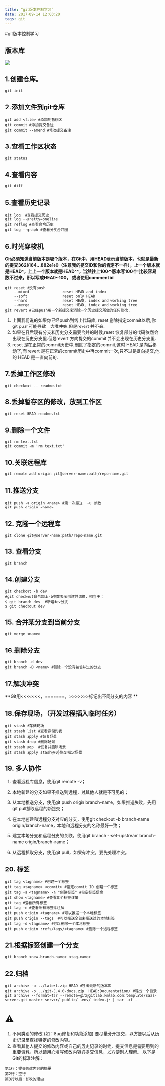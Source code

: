 ```yaml
---
title: “git版本控制学习”
date: 2017-09-14 12:03:20
tags: git
---
```

#git版本控制学习

## 版本库
![](https://www.liaoxuefeng.com/files/attachments/001384907702917346729e9afbf4127b6dfbae9207af016000/0)
## 1.创建仓库。
```shell
git init
```
## 2.添加文件到git仓库
```shell
git add <file> #添加到暂存区
git commit #添加提交备注
git commit --amend #修改提交备注
```
## 3.查看工作区状态
```shell
git status
```
## 4.查看内容
```shell
git diff
```
## 5.查看历史记录
```shell
git log  #查看提交历史
git log --pretty=oneline
git reflog #查看命令历史
git log --graph #查看分支合并图
```
## 6.时光穿梭机
**Git必须知道当前版本是哪个版本，在Git中，用HEAD表示当前版本，也就是最新的提交3628164...882e1e0（注意我的提交ID和你的肯定不一样），上一个版本就是HEAD^，上上一个版本就是HEAD^^，当然往上100个版本写100个^比较容易数不过来，所以写成HEAD~100， 或者使用comment id**
```shell
git reset #没有push
 	--mixed               reset HEAD and index
    --soft                reset only HEAD
    --hard                reset HEAD, index and working tree
    --merge               reset HEAD, index and working tree
git revert #已经push用一个新提交来消除一个历史提交所做的任何修改.
```
1. 上面我们说的如果你已经push到线上代码库, reset 删除指定commit以后,你git push可能导致一大堆冲突.但是revert 并不会.
2. 如果在日后现有分支和历史分支需要合并的时候,reset 恢复部分的代码依然会出现在历史分支里.但是revert 方向提交的commit 并不会出现在历史分支里.
3. reset 是在正常的commit历史中,删除了指定的commit,这时 HEAD 是向后移动了,而 revert 是在正常的commit历史中再commit一次,只不过是反向提交,他的 HEAD 是一直向前的.
## 7.丢掉工作区修改
```shell
git checkout -- readme.txt
```
## 8.丢掉暂存区的修改，放到工作区
```shell
git reset HEAD readme.txt
```
## 9.删除一个文件
```shell
git rm text.txt
git commit -m 'rm text.txt'
```
## 10.关联远程库
```shell
git remote add origin git@server-name:path/repo-name.git
```
## 11.推送<name>分支
```shell
git push -u origin <name> #第一次推送  -u 参数
git push origin <name> 
```
## 12. 克隆一个远程库
```shell
git clone git@server-name:path/repo-name.git
```
## 13. 查看分支
```shell
git branch
```
## 14.创建分支
```shell
git checkout -b dev 
#git checkout命令加上-b参数表示创建并切换，相当于：
$ git branch dev  #新增dev分支
$ git checkout dev
```
## 15. 合并某分支到当前分支
```shell
git merge <name> 
```
## 16.删除分支
```shell
git branch -d dev 
git branch -D <name> #删除一个没有被合并过的分支
```
## 17.解决冲突
**Git用<<<<<<<，=======，>>>>>>>标记出不同分支的内容 **

## 18.保存现场，（开发过程插入临时任务）
```shell
git stash #存储现场
git stash list #查看存储列表
git stash apply #恢复场景
git stash drop #删除场景
git stash pop  #恢复并删除场景
git stash apply stash@{0}恢复指定场景
```
## 19. 多人协作
1. 查看远程库信息，使用git remote -v；

2. 本地新建的分支如果不推送到远程，对其他人就是不可见的；

3. 从本地推送分支，使用git push origin branch-name，如果推送失败，先用git pull抓取远程的新提交；

4. 在本地创建和远程分支对应的分支，使用git checkout -b branch-name origin/branch-name，本地和远程分支的名称最好一致；

5. 建立本地分支和远程分支的关联，使用git branch --set-upstream branch-name origin/branch-name；

6. 从远程抓取分支，使用git pull，如果有冲突，要先处理冲突。

## 20. 标签
```shell
git tag <tagname> #创建一个标签
git tag <tagname> <commit> #指定commit ID 创建一个标签
git tag -a <tagname> -m "创建标签" #指定标签信息
git show <tagname> #查看某个标签详情
git tag #查看所有标签
git tag -n #查看所有标签与注解
git push origin <tagname> #可以推送一个本地标签
git push origin --tags  #可以推送全部未推送过的本地标签
git tag -d <tagname> #可以删除一个本地标签
git push origin :refs/tags/<tagname> #删除一个远程标签
```
## 21.根据标签创建一个分支
```shell
git branch <new-branch-name> <tag-name>
```
## 22.归档
```shell
git archive -o ../latest.zip HEAD #导出最新的版本库
git archive -o ../git-1.4.0-docs.zip  HEAD:Documentation/ #导出一个目录
git archive --format=tar --remote=git@gitlab.kmlab.com:template/saas-server.git master server/ public/ .env/ index.js | tar -xf -

```
# ⚠️
1. 不同类别的修改 (如：Bug修复和功能添加) 要尽量分开提交，以方便以后从历史记录里查找特定的修改内容。
2. 查看其他人提交的修改内容或自己的历史记录的时候，提交信息是需要用到的重要资料。所以请用心填写修改内容的提交信息，以方便别人理解。
  以下是Git的标准注解：
```shell
第1行：提交修改内容的摘要
第2行：空行
第3行以后：修改的理由
```